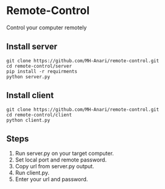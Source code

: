 # Remote-Control
Control your computer remotely


## Install server
```
git clone https://github.com/MH-Anari/remote-control.git
cd remote-control/server
pip install -r requirments
python server.py
```

## Install client
```
git clone https://github.com/MH-Anari/remote-control.git
cd remote-control/client
python client.py
```

## Steps
1. Run server.py on your target computer.
2. Set local port and remote password.
3. Copy url from server.py output.
4. Run client.py.
5. Enter your url and password.
